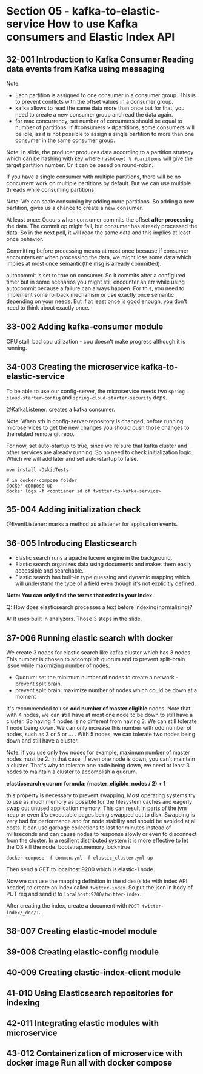 # Section 05 - kafka-to-elastic-service  How to use Kafka consumers and Elastic Index API
## 32-001 Introduction to Kafka Consumer Reading data events from Kafka using messaging
Note:
- Each partition is assigned to one consumer in a consumer group. This is to prevent conflicts with the offset values in a consumer group.
- kafka allows to read the same data more than once but for that, you need to create a new consumer group and read the data again. 
- for max concurrency, set number of consumers should be equal to number of partitions. If #consumers > #partitions, some consumers will be idle, as
it is not possible to assign a single partition to more than one consumer in the same consumer group.

Note: In slide, the producer produces data according to a partition strategy which can be hashing with key where `hash(key) % #paritions` will
give the target partition number. Or it can be based on round-robin.

If you have a single consumer with multiple partitions, there will be no concurrent work on multiple partitions by default. But we can use
multiple threads while consuming partitions.

Note: We can scale consuming by adding more partitions. So adding a new partition, gives us a chance to create a new consumer.

At least once: Occurs when consumer commits the offset **after processing** the data. The commit op might fail, but consumer has already processed the data.
So in the next poll, it will read the same data and this implies at least once behavior.

Committing before processing means at most once because if consumer encounters err when processing the data, we might lose some data which
implies at most once semantic(the msg is already committed).

autocommit is set to true on consumer. So it commits after a configured timer but in some scenarios you might still encounter an err
while using autocommit because a failure can always happen. For this, you need to implement some rollback mechanism or use exactly once
semantic depending on your needs. But if at least once is good enough, you don't need to think about exactly once.

## 33-002 Adding kafka-consumer module
CPU stall: bad cpu utilization - cpu doesn't make progress although it is running.

## 34-003 Creating the microservice kafka-to-elastic-service
To be able to use our config-server, the microservice needs two `spring-cloud-starter-config` and `spring-cloud-starter-security` deps.

@KafkaListener: creates a kafka consumer.

Note: When sth in config-server-repository is changed, before running microservices to get the new changes you should push those changes to the
related remote git repo.

For now, set auto-startup to true, since we're sure that kafka cluster and other services are already running. So no need to
check initialization logic. Which we will add later and set auto-startup to false.

```shell
mvn install -DskipTests

# in docker-compose folder
docker compose up
docker logs -f <contianer id of twitter-to-kafka-service>
```

## 35-004 Adding initialization check
@EventListener: marks a method as a listener for application events.

## 36-005 Introducing Elasticsearch
- Elastic search runs a apache lucene engine in the background.
- Elastic search organizes data using documents and makes them easily accessible and searchable.
- Elastic search has built-in type guessing and dynamic mapping which will understand the type of a field even though it's not explicitly
defined.

**Note: You can only find the terms that exist in your index.**

Q: How does elasticsearch processes a text before indexing(normalizing)?

A: It uses built in analyzers. Those 3 steps in the slide.

## 37-006 Running elastic search with docker
We create 3 nodes for elastic search like kafka cluster which has 3 nodes. This number is chosen to accomplish quorum and to prevent
split-brain issue while maximizing number of nodes.

- Quorum: set the minimum number of nodes to create a network - prevent split brain.
- prevent split brain: maximize number of nodes which could be down at a moment

It's recommended to use **odd number of master eligible** nodes. Note that with 4 nodes, we can **still** have at most one node to be down
to still have a cluster. So having 4 nodes is no different from having 3. We can still tolerate 1 node being down.
We can only increase this number with odd number of nodes, such as 3 or 5 or ... . With 5 nodes, we can tolerate two nodes being down
and still have a cluster.

Note: if you use only two nodes for example, maximum number of master nodes must be 2. In that case, if even one node is down,
you can't maintain a cluster. That's why to tolerate one node being down, we need at least 3 nodes to maintain a cluster to accomplish 
a quorum.

**elasticsearch quorum formula: (master_eligible_nodes / 2) + 1**

this property is necessary to prevent swapping. Most operating systems try to use as much memory as possible for
the filesystem caches and eagerly swap out unused application memory. This can result in parts of the jvm heap or even
it's executable pages being swapped out to disk. Swapping is very bad for performance and for node stability and
should be avoided at all costs. It can use garbage collections to last for minutes instead of milliseconds and can
cause nodes to response slowly or even to disconnect from the cluster.
In a resilient distributed system it is more effective to let the OS kill the node. bootstrap.memory_lock=true

  
```shell
docker compose -f common.yml -f elastic_cluster.yml up
```
Then send a GET to localhost:9200 which is elastic-1 node.

Now we can use the mapping definition in the slides(slide with index API header) to create an index called `twitter-index`.
So put the json in body of PUT req and send it to `localhost:9200/twitter-index`.

After creating the index, create a document with `POST twitter-index/_doc/1`.

## 38-007 Creating elastic-model module
## 39-008 Creating elastic-config module
## 40-009 Creating elastic-index-client module
## 41-010 Using Elasticsearch repositories for indexing
## 42-011 Integrating elastic modules with microservice
## 43-012 Containerization of microservice with docker image Run all with docker compose